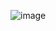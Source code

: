 ![image](https://github.com/LongTran15200/LeetC-CWars-Cchef-etc/assets/128632373/474296ee-561c-40b0-a43e-3ea8fa699227)
